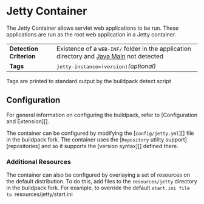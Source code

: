 # Jetty Container
The Jetty Container allows servlet web applications to be run.  These applications are run as the root web application in a Jetty container.

<table>
  <tr>
    <td><strong>Detection Criterion</strong></td><td>Existence of a <tt>WEB-INF/</tt> folder in the application directory and <a href="container-java_main.md">Java Main</a> not detected</td>
  </tr>
  <tr>
    <td><strong>Tags</strong></td>
    <td><tt>jetty-instance=&lang;version&rang;</tt><i>(optional)</i></td>
  </tr>
</table>
Tags are printed to standard output by the buildpack detect script

## Configuration
For general information on configuring the buildpack, refer to [Configuration and Extension][].

The container can be configured by modifying the [`config/jetty.yml`][] file in the buildpack fork.  The container uses the [`Repository` utility support][repositories] and so it supports the [version syntax][] defined there.

### Additional Resources
The container can also be configured by overlaying a set of resources on the default distribution.  To do this, add files to the `resources/jetty` directory in the buildpack fork.  For example, to override the default `start.ini file to `resources/jetty/start.ini
